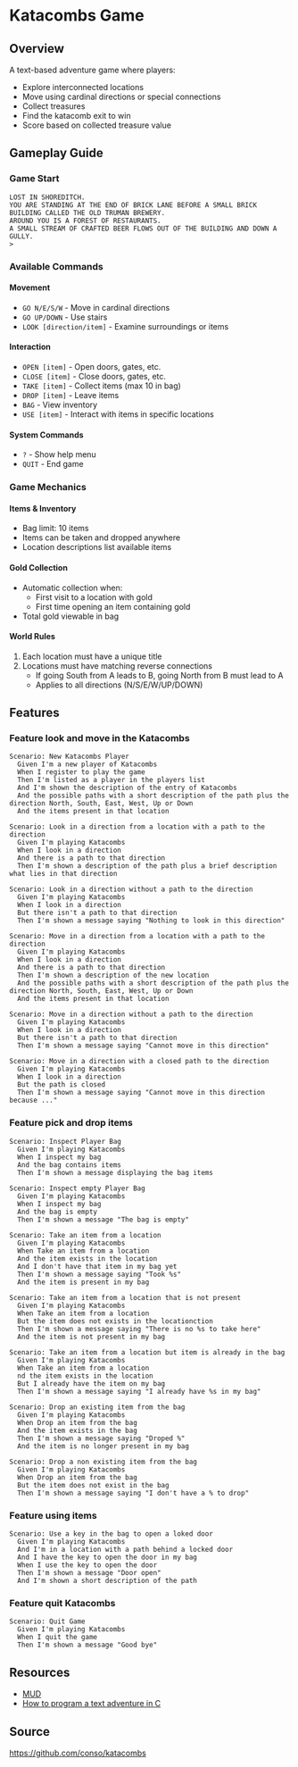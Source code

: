 # Katacombs Game

## Overview

A text-based adventure game where players:

- Explore interconnected locations
- Move using cardinal directions or special connections
- Collect treasures
- Find the katacomb exit to win
- Score based on collected treasure value

## Gameplay Guide

### Game Start

```text
LOST IN SHOREDITCH.
YOU ARE STANDING AT THE END OF BRICK LANE BEFORE A SMALL BRICK BUILDING CALLED THE OLD TRUMAN BREWERY.
AROUND YOU IS A FOREST OF RESTAURANTS.
A SMALL STREAM OF CRAFTED BEER FLOWS OUT OF THE BUILDING AND DOWN A GULLY.
>
```

### Available Commands

#### Movement

- `GO N/E/S/W` - Move in cardinal directions
- `GO UP/DOWN` - Use stairs
- `LOOK [direction/item]` - Examine surroundings or items

#### Interaction

- `OPEN [item]` - Open doors, gates, etc.
- `CLOSE [item]` - Close doors, gates, etc.
- `TAKE [item]` - Collect items (max 10 in bag)
- `DROP [item]` - Leave items
- `BAG` - View inventory
- `USE [item]` - Interact with items in specific locations

#### System Commands

- `?` - Show help menu
- `QUIT` - End game

### Game Mechanics

#### Items & Inventory

- Bag limit: 10 items
- Items can be taken and dropped anywhere
- Location descriptions list available items

#### Gold Collection

- Automatic collection when:
  - First visit to a location with gold
  - First time opening an item containing gold
- Total gold viewable in bag

#### World Rules

1. Each location must have a unique title
2. Locations must have matching reverse connections
   - If going South from A leads to B, going North from B must lead to A
   - Applies to all directions (N/S/E/W/UP/DOWN)

## Features

### Feature look and move in the Katacombs

```gherkin
Scenario: New Katacombs Player
  Given I'm a new player of Katacombs
  When I register to play the game
  Then I'm listed as a player in the players list
  And I'm shown the description of the entry of Katacombs
  And the possible paths with a short description of the path plus the direction North, South, East, West, Up or Down
  And the items present in that location

Scenario: Look in a direction from a location with a path to the direction
  Given I'm playing Katacombs
  When I look in a direction
  And there is a path to that direction
  Then I'm shown a description of the path plus a brief description what lies in that direction

Scenario: Look in a direction without a path to the direction
  Given I'm playing Katacombs
  When I look in a direction
  But there isn't a path to that direction
  Then I'm shown a message saying "Nothing to look in this direction"

Scenario: Move in a direction from a location with a path to the direction
  Given I'm playing Katacombs
  When I look in a direction
  And there is a path to that direction
  Then I'm shown a description of the new location
  And the possible paths with a short description of the path plus the direction North, South, East, West, Up or Down
  And the items present in that location

Scenario: Move in a direction without a path to the direction
  Given I'm playing Katacombs
  When I look in a direction
  But there isn't a path to that direction
  Then I'm shown a message saying "Cannot move in this direction"

Scenario: Move in a direction with a closed path to the direction
  Given I'm playing Katacombs
  When I look in a direction
  But the path is closed
  Then I'm shown a message saying "Cannot move in this direction because ..."
```

### Feature pick and drop items

```gherkin
Scenario: Inspect Player Bag
  Given I'm playing Katacombs
  When I inspect my bag
  And the bag contains items
  Then I'm shown a message displaying the bag items

Scenario: Inspect empty Player Bag
  Given I'm playing Katacombs
  When I inspect my bag
  And the bag is empty
  Then I'm shown a message "The bag is empty"

Scenario: Take an item from a location
  Given I'm playing Katacombs
  When Take an item from a location
  And the item exists in the location
  And I don't have that item in my bag yet
  Then I'm shown a message saying "Took %s"
  And the item is present in my bag

Scenario: Take an item from a location that is not present
  Given I'm playing Katacombs
  When Take an item from a location
  But the item does not exists in the locationction
  Then I'm shown a message saying "There is no %s to take here"
  And the item is not present in my bag

Scenario: Take an item from a location but item is already in the bag
  Given I'm playing Katacombs
  When Take an item from a location
  nd the item exists in the location
  But I already have the item on my bag
  Then I'm shown a message saying "I already have %s in my bag"

Scenario: Drop an existing item from the bag
  Given I'm playing Katacombs
  When Drop an item from the bag
  And the item exists in the bag
  Then I'm shown a message saying "Droped %"
  And the item is no longer present in my bag

Scenario: Drop a non existing item from the bag
  Given I'm playing Katacombs
  When Drop an item from the bag
  But the item does not exist in the bag
  Then I'm shown a message saying "I don't have a % to drop"
```

### Feature using items

```gherkin
Scenario: Use a key in the bag to open a loked door
  Given I'm playing Katacombs
  And I'm in a location with a path behind a locked door
  And I have the key to open the door in my bag
  When I use the key to open the door
  Then I'm shown a message "Door open"
  And I'm shown a short description of the path
```

### Feature quit Katacombs

```gherkin
Scenario: Quit Game
  Given I'm playing Katacombs
  When I quit the game
  Then I'm shown a message "Good bye"
```

## Resources

- [MUD](https://en.wikipedia.org/wiki/Multi-user_dungeon)
- [How to program a text adventure in C](https://helderman.github.io/htpataic/htpataic01.html)

## Source

<https://github.com/conso/katacombs>
